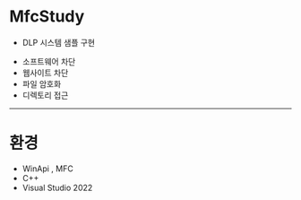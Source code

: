 # MfcStudy
- DLP 시스템 샘플 구현
* 소프트웨어 차단
* 웹사이트 차단
* 파일 암호화
* 디렉토리 접근

---

# 환경
* WinApi , MFC
* C++
* Visual Studio 2022
